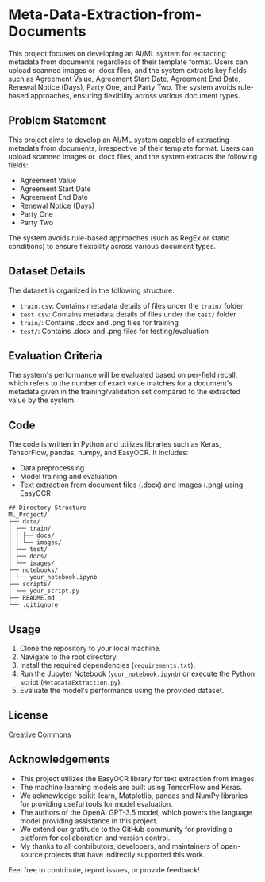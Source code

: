# Meta-Data-Extraction-from-Documents
This project focuses on developing an AI/ML system for extracting metadata from documents regardless of their template format. Users can upload scanned images or .docx files, and the system extracts key fields such as Agreement Value, Agreement Start Date, Agreement End Date, Renewal Notice (Days), Party One, and Party Two. The system avoids rule-based approaches, ensuring flexibility across various document types.

## Problem Statement
This project aims to develop an AI/ML system capable of extracting metadata from documents, irrespective of their template format. Users can upload scanned images or .docx files, and the system extracts the following fields:
- Agreement Value
- Agreement Start Date
- Agreement End Date
- Renewal Notice (Days)
- Party One
- Party Two

The system avoids rule-based approaches (such as RegEx or static conditions) to ensure flexibility across various document types.

## Dataset Details
The dataset is organized in the following structure:
- `train.csv`: Contains metadata details of files under the `train/` folder
- `test.csv`: Contains metadata details of files under the `test/` folder
- `train/`: Contains .docx and .png files for training
- `test/`: Contains .docx and .png files for testing/evaluation

## Evaluation Criteria
The system's performance will be evaluated based on per-field recall, which refers to the number of exact value matches for a document's metadata given in the training/validation set compared to the extracted value by the system.

## Code
The code is written in Python and utilizes libraries such as Keras, TensorFlow, pandas, numpy, and EasyOCR. It includes:
- Data preprocessing
- Model training and evaluation
- Text extraction from document files (.docx) and images (.png) using EasyOCR

```
## Directory Structure
ML_Project/
├── data/
│ ├── train/
│ │ ├── docs/
│ │ └── images/
│ └── test/
│ ├── docs/
│ └── images/
├── notebooks/
│ └── your_notebook.ipynb
├── scripts/
│ └── your_script.py
├── README.md
└── .gitignore
```

## Usage
1. Clone the repository to your local machine.
2. Navigate to the root directory.
3. Install the required dependencies (`requirements.txt`).
4. Run the Jupyter Notebook (`your_notebook.ipynb`) or execute the Python script (`MetadataExtraction.py`).
5. Evaluate the model's performance using the provided dataset.

## License
[Creative Commons](LICENSE)

## Acknowledgements
- This project utilizes the EasyOCR library for text extraction from images.
- The machine learning models are built using TensorFlow and Keras.
- We acknowledge scikit-learn, Matplotlib, pandas and NumPy libraries for providing useful tools for model evaluation.
- The authors of the OpenAI GPT-3.5 model, which powers the language model providing assistance in this project.
- We extend our gratitude to the GitHub community for providing a platform for collaboration and version control.
- My thanks to all contributors, developers, and maintainers of open-source projects that have indirectly supported this work.

Feel free to contribute, report issues, or provide feedback!






